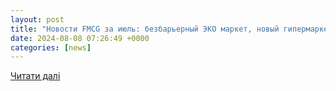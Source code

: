 ```yaml
---
layout: post
title: "Новости FMCG за июль: безбарьерный ЭКО маркет, новый гипермаркет Fozzy, Multi Cook в Канаде, юбилейный Мі Маркет и другие — Асоціація рітейлерів України"
date: 2024-08-08 07:26:49 +0000
categories: [news]
---
```


[Читати далі](https://rau.ua/ru/news/news-company/novosti-fmcg-za-ijul-2024/)
